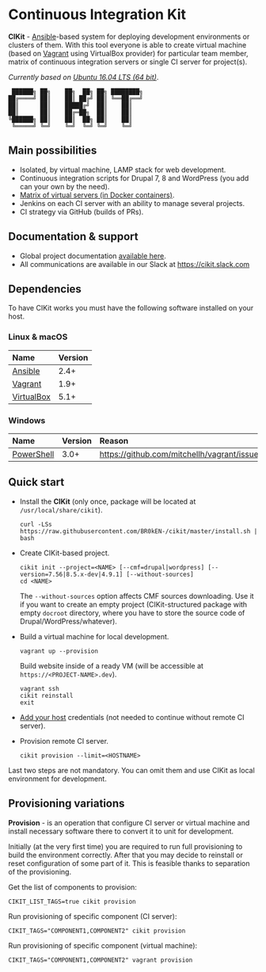 # Continuous Integration Kit

**CIKit** - [Ansible](https://github.com/ansible/ansible)-based system for deploying development environments or clusters of them. With this tool everyone is able to create virtual machine (based on [Vagrant](https://github.com/mitchellh/vagrant) using VirtualBox provider) for particular team member, matrix of continuous integration servers or single CI server for project(s).

*Currently based on [Ubuntu 16.04 LTS (64 bit)](docs/vagrant/box)*.

```ascii
 ██████╗ ██╗    ██╗  ██╗ ██╗ ████████╗
██╔════╝ ██║    ██║ ██╔╝ ██║ ╚══██╔══╝
██║      ██║    █████╔╝  ██║    ██║   
██║      ██║    ██╔═██╗  ██║    ██║   
╚██████╗ ██║    ██║  ██╗ ██║    ██║   
 ╚═════╝ ╚═╝    ╚═╝  ╚═╝ ╚═╝    ╚═╝   
```

## Main possibilities

- Isolated, by virtual machine, LAMP stack for web development.
- Continuous integration scripts for Drupal 7, 8 and WordPress (you add can your own by the need).
- [Matrix of virtual servers (in Docker containers)](docs/matrix).
- Jenkins on each CI server with an ability to manage several projects.
- CI strategy via GitHub (builds of PRs).

## Documentation & support

- Global project documentation [available here](docs#documentation).
- All communications are available in our Slack at https://cikit.slack.com

## Dependencies

To have CIKit works you must have the following software installed on your host.

### Linux & macOS

|Name|Version|
|:---|:---|
|[Ansible](https://github.com/ansible/ansible)|2.4+|
|[Vagrant](https://github.com/hashicorp/vagrant)|1.9+|
|[VirtualBox](https://www.virtualbox.org)|5.1+|

### Windows

|Name|Version|Reason|
|:---|:---|:---|
|[PowerShell](https://github.com/PowerShell/PowerShell)|3.0+|https://github.com/mitchellh/vagrant/issues/8611|

## Quick start

- Install the **CIKit** (only once, package will be located at `/usr/local/share/cikit`).

  ```shell
  curl -LSs https://raw.githubusercontent.com/BR0kEN-/cikit/master/install.sh | bash
  ```

- Create CIKit-based project.

  ```shell
  cikit init --project=<NAME> [--cmf=drupal|wordpress] [--version=7.56|8.5.x-dev|4.9.1] [--without-sources]
  cd <NAME>
  ```

  The `--without-sources` option affects CMF sources downloading. Use it if you want to create an empty project (CIKit-structured package with empty `docroot` directory, where you have to store the source code of Drupal/WordPress/whatever).

- Build a virtual machine for local development.

  ```shell
  vagrant up --provision
  ```

  Build website inside of a ready VM (will be accessible at `https://<PROJECT-NAME>.dev`).

  ```shell
  vagrant ssh
  cikit reinstall
  exit
  ```

- [Add your host](docs/host) credentials (not needed to continue without remote CI server).

- Provision remote CI server.

  ```
  cikit provision --limit=<HOSTNAME>
  ```

Last two steps are not mandatory. You can omit them and use CIKit as local environment for development.

## Provisioning variations

**Provision** - is an operation that configure CI server or virtual machine and install necessary software there to convert it to unit for development.

Initially (at the very first time) you are required to run full provisioning to build the environment correctly. After that you may decide to reinstall or reset configuration of some part of it. This is feasible thanks to separation of the provisioning.

Get the list of components to provision:

```shell
CIKIT_LIST_TAGS=true cikit provision
```

Run provisioning of specific component (CI server):

```shell
CIKIT_TAGS="COMPONENT1,COMPONENT2" cikit provision
```

Run provisioning of specific component (virtual machine):

```shell
CIKIT_TAGS="COMPONENT1,COMPONENT2" vagrant provision
```
